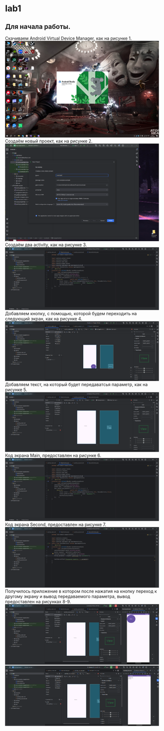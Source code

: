 # lab1
## Для начала работы.
Скачиваем  Android Virtual Device Manager, как на рисунке 1.
![1](https://github.com/H4ppyDog/lab1/blob/main/Установка%20андроед%20студио.png)
Создаём новый проект, как на рисунке 2.
![2](https://github.com/Ma4eta4/Laba-1/blob/main/i231.png "Новый проект ")
Создаём два activity, как на рисунке 3.
![3](https://github.com/H4ppyDog/lab1/blob/main/Мейн%20форма.png)
Добавляем кнопку, с помощью, которой будем переходить на следующий экран, как на рисунке 4.
![4](https://github.com/H4ppyDog/lab1/blob/main/Добавление%20кнопки.png)
Добавляем текст, на который будет передаватсья параметр, как на рисунке 5.
![5](https://github.com/H4ppyDog/lab1/blob/main/Добавление%20текст%20вью.png)
Код экрана Main, предоставлен на рисунке 6.
![6](https://github.com/H4ppyDog/lab1/blob/main/Мейн%20форма.png)
Код экрана Second, предоставлен на рисунке 7.
![7](https://github.com/H4ppyDog/lab1/blob/main/Секонд%20форма.png)
Получилось приложение в котором после нажатия на кнопку переход к другому экрану и вывод передаваемого параметра, вывод предоставлен на рисунках 8-9.
![8](https://github.com/H4ppyDog/lab1/blob/main/Работа%20программы%201.png)
![9](https://github.com/H4ppyDog/lab1/blob/main/Работа%20программы%202.png)



